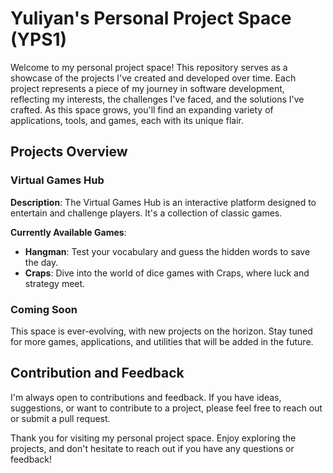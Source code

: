 # Yuliyan's Personal Project Space (YPS1)

Welcome to my personal project space! This repository serves as a showcase of the projects I've created and developed over time. Each project represents a piece of my journey in software development, reflecting my interests, the challenges I've faced, and the solutions I've crafted. As this space grows, you'll find an expanding variety of applications, tools, and games, each with its unique flair.

## Projects Overview

### Virtual Games Hub
**Description**: The Virtual Games Hub is an interactive platform designed to entertain and challenge players. It's a collection of classic games.

**Currently Available Games**:
- **Hangman**: Test your vocabulary and guess the hidden words to save the day.
- **Craps**: Dive into the world of dice games with Craps, where luck and strategy meet.

### Coming Soon
This space is ever-evolving, with new projects on the horizon. Stay tuned for more games, applications, and utilities that will be added in the future.

## Contribution and Feedback
I'm always open to contributions and feedback. If you have ideas, suggestions, or want to contribute to a project, please feel free to reach out or submit a pull request.

Thank you for visiting my personal project space. Enjoy exploring the projects, and don't hesitate to reach out if you have any questions or feedback!
